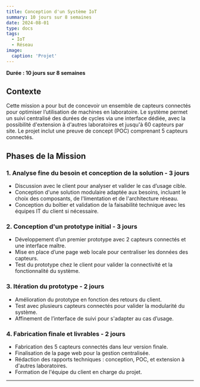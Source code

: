 ```yaml
---
title: Conception d'un Système IoT
summary: 10 jours sur 8 semaines
date: 2024-08-01
type: docs
tags:
  - IoT
  - Réseau
image:
  caption: 'Projet'
---
```


**Durée : 10 jours sur 8 semaines**

## Contexte
Cette mission a pour but de concevoir un ensemble de capteurs connectés pour optimiser l’utilisation de machines en laboratoire. Le système permet un suivi centralisé des durées de cycles via une interface dédiée, avec la possibilité d'extension à d'autres laboratoires et jusqu'à 60 capteurs par site. Le projet inclut une preuve de concept (POC) comprenant 5 capteurs connectés.

## Phases de la Mission

### 1. Analyse fine du besoin et conception de la solution - 3 jours
- Discussion avec le client pour analyser et valider le cas d’usage cible.
- Conception d'une solution modulaire adaptée aux besoins, incluant le choix des composants, de l'limentation et de l'architecture réseau.
- Conception du boîtier et validation de la faisabilité technique avec les équipes IT du client si nécessaire.


### 2. Conception d'un prototype initial - 3 jours
- Développement d’un premier prototype avec 2 capteurs connectés et une interface maître.
- Mise en place d’une page web locale pour centraliser les données des capteurs.
- Test du prototype chez le client pour valider la connectivité et la fonctionnalité du système.


### 3. Itération du prototype - 2 jours
- Amélioration du prototype en fonction des retours du client.
- Test avec plusieurs capteurs connectés pour valider la modularité du système.
- Affinement de l’interface de suivi pour s'adapter au cas d’usage.


### 4. Fabrication finale et livrables - 2 jours
- Fabrication des 5 capteurs connectés dans leur version finale.
- Finalisation de la page web pour la gestion centralisée.
- Rédaction des rapports techniques : conception, POC, et extension à d'autres laboratoires.
- Formation de l'équipe du client en charge du projet.

---

